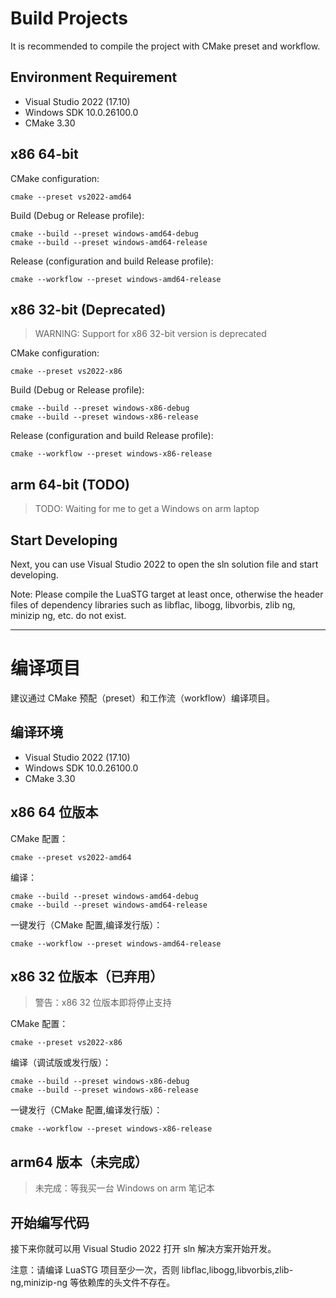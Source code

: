# Build Projects

It is recommended to compile the project with CMake preset and workflow.

## Environment Requirement

* Visual Studio 2022 (17.10)
* Windows SDK 10.0.26100.0
* CMake 3.30

## x86 64-bit

CMake configuration:  

```shell
cmake --preset vs2022-amd64
```

Build (Debug or Release profile): 

```shell
cmake --build --preset windows-amd64-debug
cmake --build --preset windows-amd64-release
```

Release (configuration and build Release profile):  

```shell
cmake --workflow --preset windows-amd64-release
```

## x86 32-bit (Deprecated)

> WARNING: Support for x86 32-bit version is deprecated  

CMake configuration:  

```shell
cmake --preset vs2022-x86
```

Build (Debug or Release profile): 

```shell
cmake --build --preset windows-x86-debug
cmake --build --preset windows-x86-release
```

Release (configuration and build Release profile):  

```shell
cmake --workflow --preset windows-x86-release
```

## arm 64-bit (TODO)

> TODO: Waiting for me to get a Windows on arm laptop  

## Start Developing

Next, you can use Visual Studio 2022 to open the sln solution file and start developing.

Note: Please compile the LuaSTG target at least once, otherwise the header files of dependency libraries such as libflac, libogg, libvorbis, zlib ng, minizip ng, etc. do not exist.

---

# 编译项目

建议通过 CMake 预配（preset）和工作流（workflow）编译项目。

## 编译环境

* Visual Studio 2022 (17.10)  
* Windows SDK 10.0.26100.0  
* CMake 3.30  

## x86 64 位版本

CMake 配置：  

```shell
cmake --preset vs2022-amd64
```

编译：  

```shell
cmake --build --preset windows-amd64-debug
cmake --build --preset windows-amd64-release
```

一键发行（CMake 配置,编译发行版）：  

```shell
cmake --workflow --preset windows-amd64-release
```

## x86 32 位版本（已弃用）

> 警告：x86 32 位版本即将停止支持

CMake 配置：  

```shell
cmake --preset vs2022-x86
```

编译（调试版或发行版）：  

```shell
cmake --build --preset windows-x86-debug
cmake --build --preset windows-x86-release
```

一键发行（CMake 配置,编译发行版）：  

```shell
cmake --workflow --preset windows-x86-release
```

## arm64 版本（未完成）  

> 未完成：等我买一台 Windows on arm 笔记本  

## 开始编写代码

接下来你就可以用 Visual Studio 2022 打开 sln 解决方案开始开发。

注意：请编译 LuaSTG 项目至少一次，否则 libflac,libogg,libvorbis,zlib-ng,minizip-ng 等依赖库的头文件不存在。
